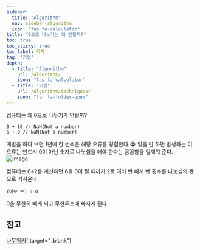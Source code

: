 ```yaml
---
sidebar:
  title: "Algorithm"
  nav: sidebar-algorithm
  icon: "fas fa-calculator"
title: "0으로 나누기는 왜 안될까?"
toc: true
toc_sticky: true
toc_label: 목차
tag: "기법"
depth:
  - title: "Algorithm"
    url: /algorithm/
    icon: "fas fa-calculator"
  - title: "기법"
    url: /algorithm/techniques/
    icon: "far fa-folder-open"
---
```

컴퓨터는 왜 0으로 나누기가 안될까?
```
0 ÷ 10 // NaN(Not a number)
5 ÷ 0 // NaN(Not a number)
```

개발을 하다 보면 1년에 한 번씩은 해당 오류를 경험한다.😭
잊을 만 하면 발생하는 이 오류는 반드시 0이 아닌 숫자로 나눗셈을 해야 한다는 꼼꼼함을 일깨워 준다.  
![Image](https://drive.google.com/uc?export=view&id=1ybXyPVLH8gULqSXrhmB-q_iwqIkUnOFE)  

컴퓨터는 6÷2를 계산하면 6을 0이 될 때까지 2로 여러 번 빼서 뺀 횟수를 나눗셈의 몫으로 가져온다.

```
(아무 수) ÷ 0
```
0을 무한히 빼게 되고 무한루프에 빠지게 된다.

## 참고
[<i class="fas fa-link"></i> 나무위키](https://namu.wiki/w/0%EC%9C%BC%EB%A1%9C%20%EB%82%98%EB%88%84%EA%B8%B0#s-3){:target="_blank"}

